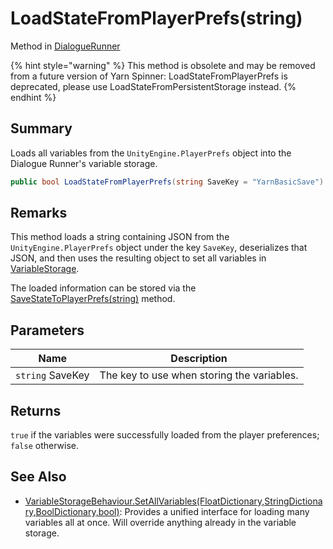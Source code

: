 # LoadStateFromPlayerPrefs(string)

Method in [DialogueRunner](yarn.unity.dialoguerunner.md)

{% hint style="warning" %}
This method is obsolete and may be removed from a future version of Yarn Spinner: LoadStateFromPlayerPrefs is deprecated, please use LoadStateFromPersistentStorage instead.
{% endhint %}

## Summary

Loads all variables from the `UnityEngine.PlayerPrefs` object into the Dialogue Runner's variable storage.

```csharp
public bool LoadStateFromPlayerPrefs(string SaveKey = "YarnBasicSave")
```

## Remarks

This method loads a string containing JSON from the `UnityEngine.PlayerPrefs` object under the key `SaveKey`, deserializes that JSON, and then uses the resulting object to set all variables in [VariableStorage](yarn.unity.dialoguerunner.variablestorage.md).

The loaded information can be stored via the [SaveStateToPlayerPrefs(string)](yarn.unity.dialoguerunner.savestatetoplayerprefs.md) method.

## Parameters

| Name             | Description                                |
| ---------------- | ------------------------------------------ |
| `string` SaveKey | The key to use when storing the variables. |

## Returns

`true` if the variables were successfully loaded from the player preferences; `false` otherwise.

## See Also

* [VariableStorageBehaviour.SetAllVariables(FloatDictionary,StringDictionary,BoolDictionary,bool)](yarn.unity.variablestoragebehaviour.setallvariables.md): Provides a unified interface for loading many variables all at once. Will override anything already in the variable storage.
